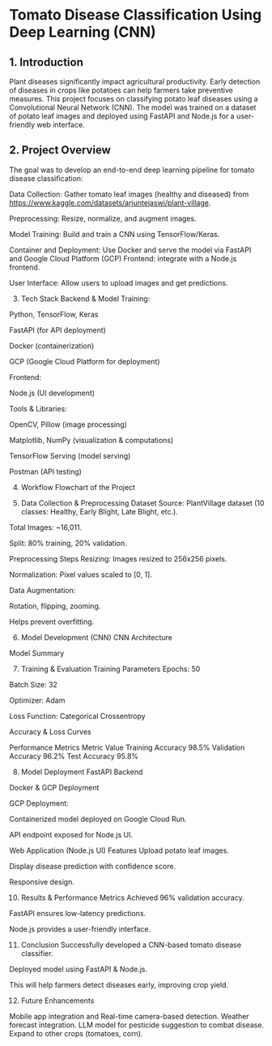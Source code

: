 # Tomato Disease Classification Using Deep Learning (CNN)
## 1. Introduction
Plant diseases significantly impact agricultural productivity. Early detection of diseases in crops like potatoes can help farmers take preventive measures. This project focuses on classifying potato leaf diseases using a Convolutional Neural Network (CNN). The model was trained on a dataset of potato leaf images and deployed using FastAPI and Node.js for a user-friendly web interface.
## 2. Project Overview
The goal was to develop an end-to-end deep learning pipeline for tomato disease classification:

Data Collection: Gather tomato leaf images (healthy and diseased) from  https://www.kaggle.com/datasets/arjuntejaswi/plant-village.

Preprocessing: Resize, normalize, and augment images.

Model Training: Build and train a CNN using TensorFlow/Keras.

Container and Deployment: Use Docker and serve the model via FastAPI and Google Cloud Platform (GCP)
Frontend: integrate with a Node.js frontend.

User Interface: Allow users to upload images and get predictions.

3. Tech Stack
Backend & Model Training:

Python, TensorFlow, Keras

FastAPI (for API deployment)

Docker (containerization)

GCP (Google Cloud Platform for deployment)

Frontend:

Node.js (UI development)

Tools & Libraries:

OpenCV, Pillow (image processing)

Matplotlib, NumPy (visualization & computations)

TensorFlow Serving (model serving)

Postman (API testing)

4. Workflow
Flowchart of the Project



5. Data Collection & Preprocessing
Dataset
Source: PlantVillage dataset (10 classes: Healthy, Early Blight, Late Blight, etc.).

Total Images: ~16,011.

Split: 80% training, 20% validation.

Preprocessing Steps
Resizing: Images resized to 256x256 pixels.

Normalization: Pixel values scaled to [0, 1].

Data Augmentation:

Rotation, flipping, zooming.

Helps prevent overfitting.

6. Model Development (CNN)
CNN Architecture



Model Summary



7. Training & Evaluation
Training Parameters
Epochs: 50

Batch Size: 32

Optimizer: Adam

Loss Function: Categorical Crossentropy

Accuracy & Loss Curves



Performance Metrics
Metric	Value
Training Accuracy	98.5%
Validation Accuracy	96.2%
Test Accuracy	95.8%



8. Model Deployment
FastAPI Backend


Docker & GCP Deployment


GCP Deployment:

Containerized model deployed on Google Cloud Run.

API endpoint exposed for Node.js UI.


Web Application (Node.js UI)
Features
Upload potato leaf images.

Display disease prediction with confidence score.

Responsive design.


10. Results & Performance Metrics
Achieved 96% validation accuracy.

FastAPI ensures low-latency predictions.

Node.js provides a user-friendly interface.  


11. Conclusion
Successfully developed a CNN-based tomato disease classifier.

Deployed model using FastAPI & Node.js.

This will help farmers detect diseases early, improving crop yield.


12. Future Enhancements

Mobile app integration and Real-time camera-based detection.
Weather forecast integration.
LLM model for pesticide suggestion to combat disease.
Expand to other crops (tomatoes, corn).


